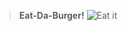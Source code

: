 
> **Eat-Da-Burger!** 
![Eat it](https://cdn3.iconfinder.com/data/icons/yummicon-pro/100/063_Hamburger-512.png)
